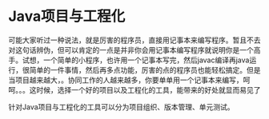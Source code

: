 # Java项目与工程化

可能大家听过一种说法，就是厉害的程序员，直接用记事本来编写程序。暂且不去对这句话辨伪，但可以肯定的一点是并非你会用记事本编写程序就说明你是一个高手。试想，一个简单的小程序，也许用一个记事本写完，然后javac编译再java运行，很简单的一件事情，然后再多点功能，厉害的点的程序员也能轻松搞定。但是当项目越来越大，。协同工作的人越来越多，你要单单用一个记事本来编写，呵呵。。。这时候，选择一个好的项目以及工程化的工具，能带来的好处就显而易见了

针对Java项目与工程化的工具可以分为项目组织、版本管理、单元测试。
